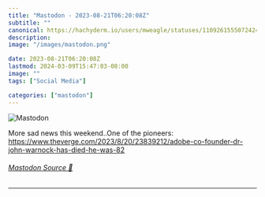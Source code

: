 ```yaml
---
title: "Mastodon - 2023-08-21T06:20:08Z"
subtitle: ""
canonical: https://hachyderm.io/users/mweagle/statuses/110926155507242461
description:
image: "/images/mastodon.png"

date: 2023-08-21T06:20:08Z
lastmod: 2024-03-09T15:47:03-08:00
image: ""
tags: ["Social Media"]

categories: ["mastodon"]
---
```

![Mastodon](/images/mastodon.png)

<p>More sad news this weekend..One of the pioneers: <a href="https://www.theverge.com/2023/8/20/23839212/adobe-co-founder-dr-john-warnock-has-died-he-was-82" target="_blank" rel="nofollow noopener noreferrer" translate="no"><span class="invisible">https://www.</span><span class="ellipsis">theverge.com/2023/8/20/2383921</span><span class="invisible">2/adobe-co-founder-dr-john-warnock-has-died-he-was-82</span></a></p>


###### [Mastodon Source 🐘](https://hachyderm.io/@mweagle/110926155507242461)

___
